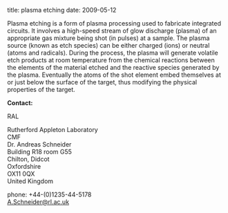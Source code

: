 title: plasma etching
date: 2009-05-12  

Plasma etching is a form of plasma processing used to fabricate integrated circuits. It involves a high-speed stream of glow discharge (plasma) of an appropriate gas mixture being shot (in pulses) at a sample. The plasma source (known as etch species) can be either charged (ions) or neutral (atoms and radicals). During the process, the plasma will generate volatile etch products at room temperature from the chemical reactions between the elements of the material etched and the reactive species generated by the plasma. Eventually the atoms of the shot element embed themselves at or just below the surface of the target, thus modifying the physical properties of the target.
<!--break-->
__Contact:__

RAL

Rutherford Appleton Laboratory  
CMF  
Dr. Andreas Schneider  
Building R18 room G55   
Chilton, Didcot  
Oxfordshire   
OX11 0QX   
United Kingdom  

phone: +44-(0)1235-44-5178  
A.Schneider@rl.ac.uk